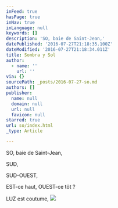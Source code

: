```yaml
---
inFeed: true
hasPage: true
inNav: true
inLanguage: null
keywords: []
description: 'SO, baie de Saint-Jean,'
datePublished: '2016-07-27T21:18:35.100Z'
dateModified: '2016-07-27T21:18:34.011Z'
title: Sombra y Sol
author:
  - name: ''
    url: ''
via: {}
sourcePath: _posts/2016-07-27-so.md
authors: []
publisher:
  name: null
  domain: null
  url: null
  favicon: null
starred: true
url: so/index.html
_type: Article

---
```

SO, baie de Saint-Jean,

SUD, 

SUD-OUEST,

EST-ce haut, OUEST-ce tôt ? 

LUZ est coutume,
![](https://the-grid-user-content.s3-us-west-2.amazonaws.com/8b24268e-da18-4ee0-8605-2f4d92192325.jpg)